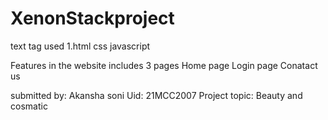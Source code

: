# XenonStackproject
text tag used 
1.html
css
javascript

Features in the website
includes 3 pages
Home page
Login page
Conatact us

submitted by: Akansha soni
Uid: 21MCC2007
Project topic: Beauty and cosmatic
